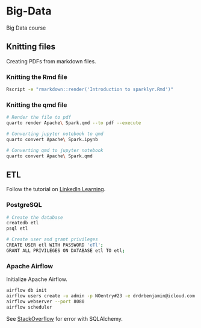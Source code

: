 # Big-Data

Big Data course

## Knitting files

Creating PDFs from markdown files.

### Knitting the Rmd file

```bash
Rscript -e "rmarkdown::render('Introduction to sparklyr.Rmd')"
```

### Knitting the qmd file

```bash
# Render the file to pdf
quarto render Apache\ Spark.qmd --to pdf --execute

# Converting jupyter notebook to qmd
quarto convert Apache\ Spark.ipynb

# Converting qmd to jupyter notebook
quarto convert Apache\ Spark.qmd
```

## ETL

Follow the tutorial on [LinkedIn Learning](https://www.linkedin.com/learning/etl-in-python-and-sql/create-an-etl-in-python-and-sql?resume=false&u=50251009).

### PostgreSQL

```bash
# Create the database
createdb etl
psql etl

# Create user and grant privileges
CREATE USER etl WITH PASSWORD 'eTl';
GRANT ALL PRIVILEGES ON DATABASE etl TO etl;
```

### Apache Airflow

Initialize Apache Airflow.

```bash
airflow db init
airflow users create -u admin -p NOentry#23 -e drdrbenjamin@icloud.com -r Admin -f Benjamin -l Gross
airflow webserver --port 8080
airflow scheduler
```

See [StackOverflow](https://stackoverflow.com/questions/38332787/pandas-to-sql-to-sqlite-returns-engine-object-has-no-attribute-cursor) for error with SQLAlchemy.